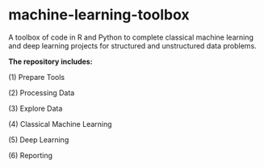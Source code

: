 # machine-learning-toolbox

A toolbox of code in R and Python to complete classical machine learning and deep learning projects for structured and unstructured data problems. 

**The repository includes:**

(1) Prepare Tools 

(2) Processing Data 

(3) Explore Data 

(4) Classical Machine Learning 

(5) Deep Learning 

(6) Reporting 
